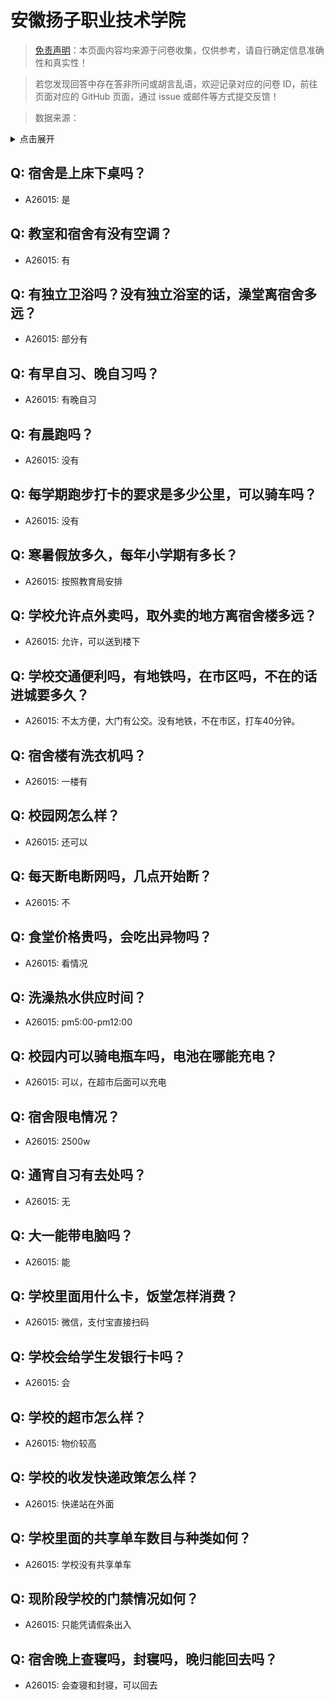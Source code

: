# 安徽扬子职业技术学院

> [免责声明](https://colleges.chat/#_3)：本页面内容均来源于问卷收集，仅供参考，请自行确定信息准确性和真实性！

> 若您发现回答中存在答非所问或胡言乱语，欢迎记录对应的问卷 ID，前往页面对应的 GitHub 页面，通过 issue 或邮件等方式提交反馈！

> 数据来源：

<details><summary>点击展开</summary>
<ul>
<li>A26015: 2069986913@qq.com (2024 年 07 月)</li>
</ul>
</details>

## Q: 宿舍是上床下桌吗？

- A26015: 是

## Q: 教室和宿舍有没有空调？

- A26015: 有

## Q: 有独立卫浴吗？没有独立浴室的话，澡堂离宿舍多远？

- A26015: 部分有

## Q: 有早自习、晚自习吗？

- A26015: 有晚自习

## Q: 有晨跑吗？

- A26015: 没有

## Q: 每学期跑步打卡的要求是多少公里，可以骑车吗？

- A26015: 没有

## Q: 寒暑假放多久，每年小学期有多长？

- A26015: 按照教育局安排

## Q: 学校允许点外卖吗，取外卖的地方离宿舍楼多远？

- A26015: 允许，可以送到楼下

## Q: 学校交通便利吗，有地铁吗，在市区吗，不在的话进城要多久？

- A26015: 不太方便，大门有公交。没有地铁，不在市区，打车40分钟。

## Q: 宿舍楼有洗衣机吗？

- A26015: 一楼有

## Q: 校园网怎么样？

- A26015: 还可以

## Q: 每天断电断网吗，几点开始断？

- A26015: 不

## Q: 食堂价格贵吗，会吃出异物吗？

- A26015: 看情况

## Q: 洗澡热水供应时间？

- A26015: pm5:00-pm12:00

## Q: 校园内可以骑电瓶车吗，电池在哪能充电？

- A26015: 可以，在超市后面可以充电

## Q: 宿舍限电情况？

- A26015: 2500w

## Q: 通宵自习有去处吗？

- A26015: 无

## Q: 大一能带电脑吗？

- A26015: 能

## Q: 学校里面用什么卡，饭堂怎样消费？

- A26015: 微信，支付宝直接扫码

## Q: 学校会给学生发银行卡吗？

- A26015: 会

## Q: 学校的超市怎么样？

- A26015: 物价较高

## Q: 学校的收发快递政策怎么样？

- A26015: 快递站在外面

## Q: 学校里面的共享单车数目与种类如何？

- A26015: 学校没有共享单车

## Q: 现阶段学校的门禁情况如何？

- A26015: 只能凭请假条出入

## Q: 宿舍晚上查寝吗，封寝吗，晚归能回去吗？

- A26015: 会查寝和封寝，可以回去

